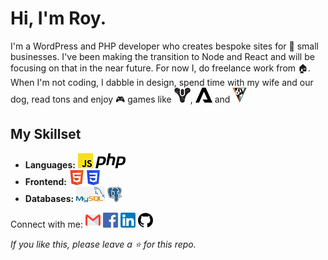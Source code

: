 # Hi, I'm Roy.

I'm a WordPress and PHP developer who creates bespoke sites for 🏪 small businesses. I've been making the transition to Node and React and will be focusing on that in the near future. For now I, do freelance work from 🏠. When I'm not coding, I dabble in design, spend time with my wife and our dog, read tons and enjoy 🎮 games like ![Destiny](https://github.com/royanger/royanger/blob/master/images/destiny2-24.png), ![Apex Legends](https://github.com/royanger/royanger/blob/master/images/apex-24.png) and ![Titanfall 2](https://github.com/royanger/royanger/blob/master/images/titanfall-24.png)

## My Skillset

-  **Languages:** ![JavaScript](https://github.com/royanger/royanger/blob/master/images/js-24.png) ![PHP](https://github.com/royanger/royanger/blob/master/images/php-24.png)
-  **Frontend:** ![HTML5](https://github.com/royanger/royanger/blob/master/images/html5-24.png) ![CSS](https://github.com/royanger/royanger/blob/master/images/css-24.png)
-  **Databases:** ![MySQL](https://github.com/royanger/royanger/blob/master/images/mysql-24.png) ![PostgreSQL](https://github.com/royanger/royanger/blob/master/images/postgres-24.png)

Connect with me:
[![Gmail](https://github.com/royanger/royanger/blob/master/images/gmail-24.png)][gmail]
[![Facebook](https://github.com/royanger/royanger/blob/master/images/facebook-24.png)][facebook]
[![LinkedIn](https://github.com/royanger/royanger/blob/master/images/linkedin-24.png)][linkedin]
[![GitHub](https://github.com/royanger/royanger/blob/master/images/github-24.png)][github]

_If you like this, please leave a ⭐ for this repo._

[gmail]: mailto:royanger@gmail.com
[facebook]: facebook.com/royanger
[linkedin]: https://www.linkedin.com/in/royanger/
[github]: https://github.com/royanger
